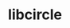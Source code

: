 ---
title: "libcircle"
layout: cache
categories: [package, develop-2024-01-14]
meta: {"versions": ["0.3.0"], "compilers": ["cce@=15.0.1", "gcc@=10.3.0", "gcc@=11.4.0", "gcc@=9.4.0", "oneapi@=2023.2.0"], "oss": ["rhel8", "sle_hpc15", "ubuntu20.04"], "platforms": ["linux"], "targets": ["neoverse_v1", "ppc64le", "x86_64_v3", "x86_64_v4", "zen4"], "stacks": ["e4s", "e4s-cray-rhel", "e4s-cray-sles", "e4s-neoverse_v1", "e4s-oneapi", "e4s-power", "root"], "num_specs": 6, "num_specs_by_stack": {"e4s-cray-rhel": 1, "root": 6, "e4s-cray-sles": 1, "e4s-neoverse_v1": 1, "e4s-power": 1, "e4s": 1, "e4s-oneapi": 1}}
spec_details: [{"hash": "vn4cbp7cxqy4kpqb3t4euvo364jqrqyy", "compiler": "cce@=15.0.1", "versions": ["0.3.0"], "os": "rhel8", "platform": "linux", "target": "zen4", "variants": ["build_system=autotools", "patches=fd725f5"], "stacks": ["e4s-cray-rhel", "root"], "size": "-", "tarball": "https://binaries.spack.io/releases/develop-2024-01-14/build_cache/linux-rhel8-zen4/cce-15.0.1/libcircle-0.3.0/linux-rhel8-zen4-cce-15.0.1-libcircle-0.3.0-vn4cbp7cxqy4kpqb3t4euvo364jqrqyy.spack"}, {"hash": "frz4o5xqgmtnb3btlqkqpsetojerknb5", "compiler": "gcc@=10.3.0", "versions": ["0.3.0"], "os": "sle_hpc15", "platform": "linux", "target": "x86_64_v4", "variants": ["build_system=autotools"], "stacks": ["e4s-cray-sles", "root"], "size": "-", "tarball": "https://binaries.spack.io/releases/develop-2024-01-14/build_cache/linux-sle_hpc15-x86_64_v4/gcc-10.3.0/libcircle-0.3.0/linux-sle_hpc15-x86_64_v4-gcc-10.3.0-libcircle-0.3.0-frz4o5xqgmtnb3btlqkqpsetojerknb5.spack"}, {"hash": "6zr4n6rvwaraec2zu2pkygfnq7rfvegq", "compiler": "gcc@=11.4.0", "versions": ["0.3.0"], "os": "ubuntu20.04", "platform": "linux", "target": "neoverse_v1", "variants": ["build_system=autotools"], "stacks": ["root", "e4s-neoverse_v1"], "size": "-", "tarball": "https://binaries.spack.io/releases/develop-2024-01-14/build_cache/linux-ubuntu20.04-neoverse_v1/gcc-11.4.0/libcircle-0.3.0/linux-ubuntu20.04-neoverse_v1-gcc-11.4.0-libcircle-0.3.0-6zr4n6rvwaraec2zu2pkygfnq7rfvegq.spack"}, {"hash": "omhwgnr577bb7unuyc6owvwcdvinzoqo", "compiler": "gcc@=9.4.0", "versions": ["0.3.0"], "os": "ubuntu20.04", "platform": "linux", "target": "ppc64le", "variants": ["build_system=autotools"], "stacks": ["root", "e4s-power"], "size": "-", "tarball": "https://binaries.spack.io/releases/develop-2024-01-14/build_cache/linux-ubuntu20.04-ppc64le/gcc-9.4.0/libcircle-0.3.0/linux-ubuntu20.04-ppc64le-gcc-9.4.0-libcircle-0.3.0-omhwgnr577bb7unuyc6owvwcdvinzoqo.spack"}, {"hash": "rkzeruedqaydg4d4loltr56pqhqwraze", "compiler": "gcc@=11.4.0", "versions": ["0.3.0"], "os": "ubuntu20.04", "platform": "linux", "target": "x86_64_v3", "variants": ["build_system=autotools"], "stacks": ["root", "e4s"], "size": "-", "tarball": "https://binaries.spack.io/releases/develop-2024-01-14/build_cache/linux-ubuntu20.04-x86_64_v3/gcc-11.4.0/libcircle-0.3.0/linux-ubuntu20.04-x86_64_v3-gcc-11.4.0-libcircle-0.3.0-rkzeruedqaydg4d4loltr56pqhqwraze.spack"}, {"hash": "d3lv6rk56jd5avkhl3xrivwmr2zvdahf", "compiler": "oneapi@=2023.2.0", "versions": ["0.3.0"], "os": "ubuntu20.04", "platform": "linux", "target": "x86_64_v3", "variants": ["build_system=autotools"], "stacks": ["root", "e4s-oneapi"], "size": "-", "tarball": "https://binaries.spack.io/releases/develop-2024-01-14/build_cache/linux-ubuntu20.04-x86_64_v3/oneapi-2023.2.0/libcircle-0.3.0/linux-ubuntu20.04-x86_64_v3-oneapi-2023.2.0-libcircle-0.3.0-d3lv6rk56jd5avkhl3xrivwmr2zvdahf.spack"}]
---